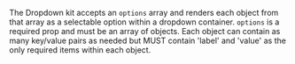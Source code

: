 The Dropdown kit accepts an `options` array and renders each object from that array as a selectable option within a dropdown container. `options` is a required prop and must be an array of objects. Each object can contain as many key/value pairs as needed but MUST contain 'label' and 'value' as the only required items within each object.